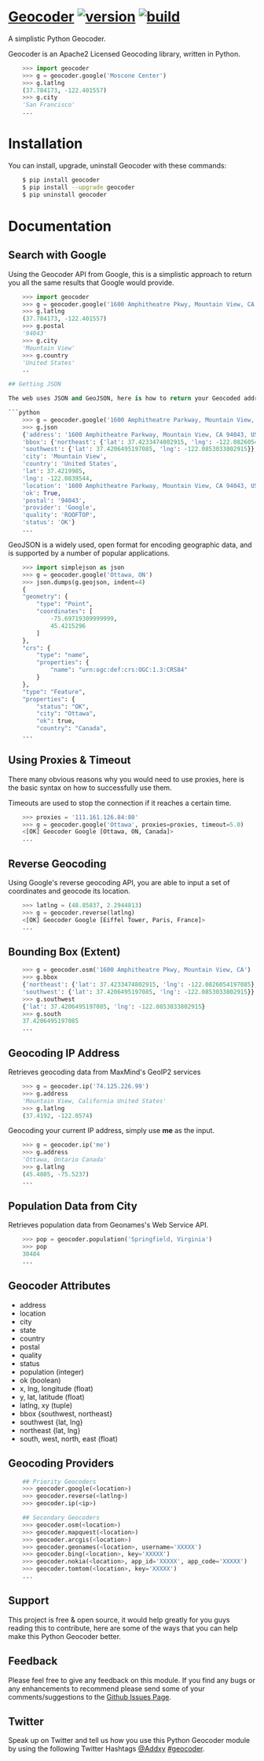 # [Geocoder](https://github.com/DenisCarriere/geocoder) [![version](https://badge.fury.io/py/geocoder.png)](http://badge.fury.io/py/geocoder) [![build](https://travis-ci.org/DenisCarriere/geocoder.png?branch=master)](https://travis-ci.org/DenisCarriere/geocoder)

A simplistic Python Geocoder.

Geocoder is an Apache2 Licensed Geocoding library, written in Python.


```python
    >>> import geocoder
    >>> g = geocoder.google('Moscone Center')
    >>> g.latlng
    (37.784173, -122.401557)
    >>> g.city
    'San Francisco'
    ...
```

# Installation

You can install, upgrade, uninstall Geocoder with these commands:

```bash
    $ pip install geocoder
    $ pip install --upgrade geocoder
    $ pip uninstall geocoder
```

# Documentation

## Search with Google

Using the Geocoder API from Google, this is a simplistic approach
to return you all the same results that Google would provide.

```python
    >>> import geocoder
    >>> g = geocoder.google('1600 Amphitheatre Pkwy, Mountain View, CA')
    >>> g.latlng
    (37.784173, -122.401557)
    >>> g.postal
    '94043'
    >>> g.city
    'Mountain View'
    >>> g.country
    'United States'
    ..

## Getting JSON

The web uses JSON and GeoJSON, here is how to return your Geocoded address into this format.

```python
    >>> g = geocoder.google('1600 Amphitheatre Parkway, Mountain View, CA')
    >>> g.json
    {'address': '1600 Amphitheatre Parkway, Mountain View, CA 94043, USA',
    'bbox': {'northeast': {'lat': 37.4233474802915, 'lng': -122.0826054197085},
    'southwest': {'lat': 37.4206495197085, 'lng': -122.0853033802915}},
    'city': 'Mountain View',
    'country': 'United States',
    'lat': 37.4219985,
    'lng': -122.0839544,
    'location': '1600 Amphitheatre Parkway, Mountain View, CA 94043, USA',
    'ok': True,
    'postal': '94043',
    'provider': 'Google',
    'quality': 'ROOFTOP',
    'status': 'OK'}
    ...
```

GeoJSON is a widely used, open format for encoding geographic data, and is supported by a number of popular applications.

```python
    >>> import simplejson as json
    >>> g = geocoder.google('Ottawa, ON')
    >>> json.dumps(g.geojson, indent=4)
    {
    "geometry": {
        "type": "Point",
        "coordinates": [
            -75.69719309999999,
            45.4215296
        ]
    },
    "crs": {
        "type": "name",
        "properties": {
            "name": "urn:ogc:def:crs:OGC:1.3:CRS84"
        }
    },
    "type": "Feature",
    "properties": {
        "status": "OK",
        "city": "Ottawa",
        "ok": true,
        "country": "Canada",
    ...
```

## Using Proxies & Timeout

There many obvious reasons why you would need to use proxies,
here is the basic syntax on how to successfully use them.

Timeouts are used to stop the connection if it reaches a certain time.

```python
    >>> proxies = '111.161.126.84:80'
    >>> g = geocoder.google('Ottawa', proxies=proxies, timeout=5.0)
    <[OK] Geocoder Google [Ottawa, ON, Canada]>
    ...
```

## Reverse Geocoding

Using Google's reverse geocoding API, you are able to input a set of coordinates and geocode its location.

```python
    >>> latlng = (48.85837, 2.2944813)
    >>> g = geocoder.reverse(latlng)
    <[OK] Geocoder Google [Eiffel Tower, Paris, France]>
    ...
```

## Bounding Box (Extent)

```python
    >>> g = geocoder.osm('1600 Amphitheatre Pkwy, Mountain View, CA')
    >>> g.bbox
    {'northeast': {'lat': 37.4233474802915, 'lng': -122.0826054197085},
    'southwest': {'lat': 37.4206495197085, 'lng': -122.0853033802915}}
    >>> g.southwest
    {'lat': 37.4206495197085, 'lng': -122.0853033802915}
    >>> g.south
    37.4206495197085
    ...
```

## Geocoding IP Address

Retrieves geocoding data from MaxMind's GeoIP2 services

```python
    >>> g = geocoder.ip('74.125.226.99')
    >>> g.address
    'Mountain View, California United States'
    >>> g.latlng
    (37.4192, -122.0574)
```

Geocoding your current IP address, simply use **me** as the input.

```python
    >>> g = geocoder.ip('me')
    >>> g.address
    'Ottawa, Ontario Canada'
    >>> g.latlng
    (45.4805, -75.5237)
    ...
```

## Population Data from City

Retrieves population data from Geonames's Web Service API.

```python
    >>> pop = geocoder.population('Springfield, Virginia')
    >>> pop
    30484
    ...
```

## Geocoder Attributes

- address
- location
- city
- state
- country
- postal
- quality
- status
- population (integer)
- ok (boolean)
- x, lng, longitude (float)
- y, lat, latitude (float)
- latlng, xy (tuple)
- bbox {southwest, northeast}
- southwest {lat, lng}
- northeast {lat, lng}
- south, west, north, east (float)


## Geocoding Providers

```python
    ## Priority Geocoders
    >>> geocoder.google(<location>)
    >>> geocoder.reverse(<latlng>)
    >>> geocoder.ip(<ip>)

    ## Secondary Geocoders
    >>> geocoder.osm(<location>)
    >>> geocoder.mapquest(<location>)
    >>> geocoder.arcgis(<location>)
    >>> geocoder.geonames(<location>, username='XXXXX')
    >>> geocoder.bing(<location>, key='XXXXX')
    >>> geocoder.nokia(<location>, app_id='XXXXX', app_code='XXXXX')
    >>> geocoder.tomtom(<location>, key='XXXXX')
    ...
```

## Support

This project is free & open source, it would help greatly for you guys reading this to contribute, here are some of the ways that you can help make this Python Geocoder better.

## Feedback

Please feel free to give any feedback on this module. If you find any bugs or any enhancements to recommend please send some of your comments/suggestions to the [Github Issues Page](https://github.com/DenisCarriere/geocoder/issues).

## Twitter

Speak up on Twitter and tell us how you use this Python Geocoder module by using the following Twitter Hashtags [@Addxy](https://twitter.com/search?q=%40Addxy) [#geocoder](https://twitter.com/search?q=%23geocoder).

